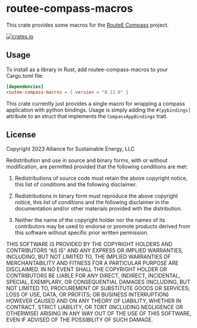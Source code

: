 # routee-compass-macros

This crate provides some macros for the [RouteE Compass](https://docs.rs/routee-compass/) project.

[![crates.io](https://img.shields.io/crates/v/routee-compass-macros.svg)](https://crates.io/crates/routee-compass-macros)

## Usage

To install as a library in Rust, add routee-compass-macros to your Cargo.toml file:

```toml
[dependencies]
routee-compass-macros = { version = "0.12.0" }
```

This crate currently just provides a single macro for wrapping a compass application with python bindings.
Usage is simply adding the `#[pybindings]` attribute to an struct that implements the `CompassAppBindings` trait.

## License

Copyright 2023 Alliance for Sustainable Energy, LLC

Redistribution and use in source and binary forms, with or without modification, are permitted provided that the following conditions are met:

1. Redistributions of source code must retain the above copyright notice, this list of conditions and the following disclaimer.

2. Redistributions in binary form must reproduce the above copyright notice, this list of conditions and the following disclaimer in the documentation and/or other materials provided with the distribution.

3. Neither the name of the copyright holder nor the names of its contributors may be used to endorse or promote products derived from this software without specific prior written permission.

THIS SOFTWARE IS PROVIDED BY THE COPYRIGHT HOLDERS AND CONTRIBUTORS “AS IS” AND ANY EXPRESS OR IMPLIED WARRANTIES, INCLUDING, BUT NOT LIMITED TO, THE IMPLIED WARRANTIES OF MERCHANTABILITY AND FITNESS FOR A PARTICULAR PURPOSE ARE DISCLAIMED. IN NO EVENT SHALL THE COPYRIGHT HOLDER OR CONTRIBUTORS BE LIABLE FOR ANY DIRECT, INDIRECT, INCIDENTAL, SPECIAL, EXEMPLARY, OR CONSEQUENTIAL DAMAGES (INCLUDING, BUT NOT LIMITED TO, PROCUREMENT OF SUBSTITUTE GOODS OR SERVICES; LOSS OF USE, DATA, OR PROFITS; OR BUSINESS INTERRUPTION) HOWEVER CAUSED AND ON ANY THEORY OF LIABILITY, WHETHER IN CONTRACT, STRICT LIABILITY, OR TORT (INCLUDING NEGLIGENCE OR OTHERWISE) ARISING IN ANY WAY OUT OF THE USE OF THIS SOFTWARE, EVEN IF ADVISED OF THE POSSIBILITY OF SUCH DAMAGE.
